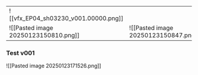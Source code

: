 
|                                      |                                      |
| ------------------------------------ | ------------------------------------ |
| ![[vfx_EP04_sh03230_v001.00000.png]] |                                      |
| ![[Pasted image 20250123150810.png]] | ![[Pasted image 20250123150847.png]] |

### Test v001
![[Pasted image 20250123171526.png]]